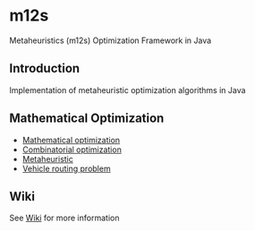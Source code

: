 # m12s

Metaheuristics (m12s) Optimization Framework in Java

## Introduction

Implementation of metaheuristic optimization algorithms in Java

## Mathematical Optimization

- [Mathematical optimization](https://en.wikipedia.org/wiki/Mathematical_optimization)
- [Combinatorial optimization](https://en.wikipedia.org/wiki/Combinatorial_optimization)
- [Metaheuristic](https://en.wikipedia.org/wiki/Metaheuristic)
- [Vehicle routing problem](https://en.wikipedia.org/wiki/Vehicle_routing_problem)

## Wiki

See [Wiki](https://github.com/gocklkatz/m12s/wiki) for more information
